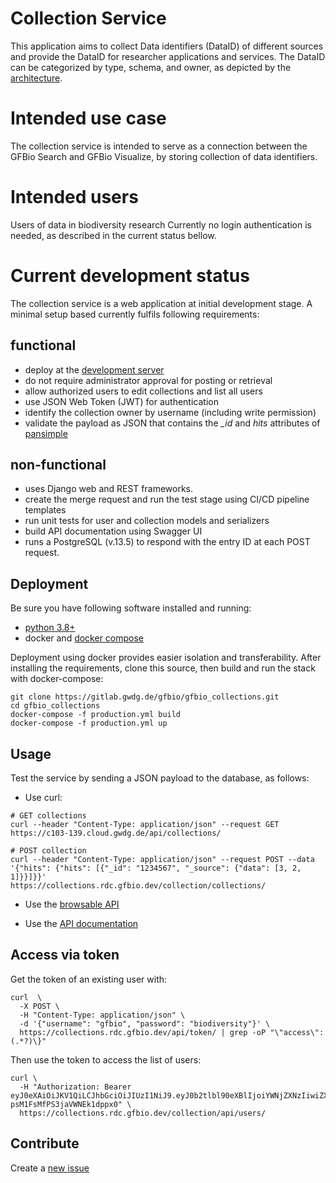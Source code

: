 
Collection Service
====================

This application aims to collect Data identifiers (DataID) of different sources and provide 
the DataID for researcher applications and services.
The DataID can be categorized by type, schema, and owner, as depicted by the
[architecture](https://drive.google.com/file/d/1vhseWbXVzK9OCsqd00fmZaQ2CEmMfCbi/view?usp=sharing). 

# Intended use case

The collection service is intended to serve as a connection between the GFBio Search and GFBio Visualize,
by storing collection of data identifiers.

# Intended users

Users of data in biodiversity research
Currently no login authentication is needed, as described in the current status bellow.  

# Current development status

The collection service is a web application at initial development stage. 
A minimal setup based currently fulfils following requirements:

## functional
- deploy at the [development server](https://collections.rdc.gfbio.dev)
- do not require administrator approval for posting or retrieval
- allow authorized users to edit collections and list all users
- use JSON Web Token (JWT) for authentication
- identify the collection owner by username (including write permission)
- validate the payload as JSON that contains the *_id* and *hits* attributes of [pansimple](http://ws.pangaea.de/es/portals/pansimple/_search?pretty)  

## non-functional
- uses Django web and REST frameworks.
- create the merge request and run the test stage using CI/CD pipeline templates
- run unit tests for user and collection models and serializers
- build API documentation using Swagger UI
- runs a PostgreSQL (v.13.5) to respond with the entry ID at each POST request.

## Deployment 

Be sure you have following software installed and running:
* [python 3.8+](https://www.python.org/downloads/)
* docker and [docker compose](https://docs.docker.com/compose/install/)

Deployment using docker provides easier isolation and transferability.
After installing the requirements, clone this source, then build and run the stack with docker-compose:
                            
```
git clone https://gitlab.gwdg.de/gfbio/gfbio_collections.git
cd gfbio_collections
docker-compose -f production.yml build
docker-compose -f production.yml up
``` 

## Usage

Test the service by sending a JSON payload to the database, as follows:

- Use curl:
````console
# GET collections
curl --header "Content-Type: application/json" --request GET https://c103-139.cloud.gwdg.de/api/collections/

# POST collection
curl --header "Content-Type: application/json" --request POST --data 
'{"hits": {"hits": [{"_id": "1234567", "_source": {"data": [3, 2, 1]}}]}}' 
https://collections.rdc.gfbio.dev/collection/collections/
````
- Use the 
[browsable API](https://collections.rdc.gfbio.dev/collection/)

- Use the [API documentation](https://collections.rdc.gfbio.dev/collection/api)

## Access via token

Get the token of an existing user with:

````
curl  \
  -X POST \
  -H "Content-Type: application/json" \
  -d '{"username": "gfbio", "password": "biodiversity"}' \
  https://collections.rdc.gfbio.dev/api/token/ | grep -oP "\"access\":(.*?)\}"
````
Then use the token to access the list of users:

````
curl \
  -H "Authorization: Bearer eyJ0eXAiOiJKV1QiLCJhbGciOiJIUzI1NiJ9.eyJ0b2tlbl90eXBlIjoiYWNjZXNzIiwiZXhwIjoxNjQwNzc5ODM5LCJpYXQiOjE2NDA3Nzk1MzksImp0aSI6IjE0ODkzNzFiN2JjODQzZjg5ZTQ2YjU1YTQyZjk1NTJkIiwidXNlcl9pZCI6Mn0.lTabwrxPvTXvqDkvkI-psM1FsMfPS3jaVWNEk1dppx0" \
  https://collections.rdc.gfbio.dev/collection/api/users/
````

## Contribute

Create a [new issue](https://gitlab.gwdg.de/gfbio_collections/-/issues/new?issue%5Bassignee_id%5D=&issue%5Bmilestone_id%5D=)

